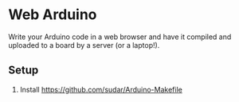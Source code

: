 # Web Arduino

Write your Arduino code in a web browser and have it compiled and uploaded to a board by a server (or a laptop!).

## Setup

 1. Install https://github.com/sudar/Arduino-Makefile
